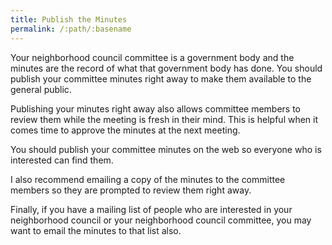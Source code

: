 ```yaml
---
title: Publish the Minutes
permalink: /:path/:basename
---
```


Your neighborhood council committee
is a government body
and the minutes are
the record of what
that government body
has done.
You should publish
your committee minutes
right away
to make them available
to the general public.

Publishing your minutes right away
also allows committee members
to review them
while the meeting is fresh
in their mind.
This is helpful
when it comes time
to approve the minutes
at the next meeting.

You should publish
your committee minutes
on the web
so everyone
who is interested
can find them.

I also recommend
emailing a copy
of the minutes
to the committee members
so they are prompted
to review them right away.

Finally,
if you have a mailing list
of people
who are interested
in your neighborhood council
or your neighborhood council committee,
you may want
to email the minutes
to that list also.
